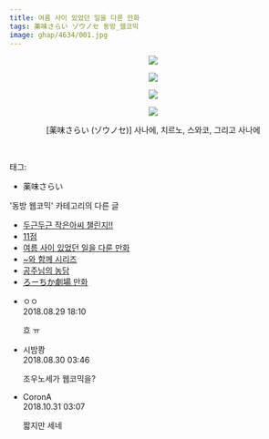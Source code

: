 ```yaml
---
title: 여름 사이 있었던 일을 다룬 만화
tags: 薬味さらい ゾウノセ 동방_웹코믹
image: ghap/4634/001.jpg
---
```

<div class="article">
<p style="text-align: center; clear: none; float: none;"><img src="{{ site.nasurl }}/ghap/4634/001.jpg"/></p>
<p style="text-align: center; clear: none; float: none;"><img src="{{ site.nasurl }}/ghap/4634/002.jpg"/></p>
<p style="text-align: center; clear: none; float: none;"><img src="{{ site.nasurl }}/ghap/4634/003.jpg"/></p>
<p style="text-align: center; clear: none; float: none;"><img src="{{ site.nasurl }}/ghap/4634/004.jpg"/></p>
<p style="text-align: center; clear: none; float: none;">[薬味さらい (ゾウノセ)] 사나에, 치르노, 스와코, 그리고 사나에</p>
<p><br/></p>
</div><div class="tagTrail">
<p>태그: </p>
<ul>
<li>薬味さらい</li>
</ul>
</div><div class="another">
<p>'동방 웹코믹' 카테고리의 다른 글</p>
<ul>
<li><a href="/2018-08-28-ghap_4636">두근두근 작은아씨 챌린지!!</a></li>
<li><a href="/2018-08-28-ghap_4635">11점</a></li>
<li><a href="/2018-08-28-ghap_4634">여름 사이 있었던 일을 다룬 만화</a></li>
<li><a href="/2018-08-27-ghap_4628">~와 함께 시리즈</a></li>
<li><a href="/2018-08-22-ghap_4606">공주님의 농담</a></li>
<li><a href="/2018-08-16-ghap_4596">ろーちか劇場 만화</a></li>
</ul>
</div><div class="cb_module cb_fluid">
<div class="cb_wrt cb_profile">
<div class="comment">
<ul>
<li class="cb_thumb_off" id="comment15320723">
<div class="cb_comment_area">
<div class="cb_info_area">
<div class="cb_section">
<span class="cb_nick_name">ㅇㅇ</span>
</div>
<div class="cb_section">
<span class="cb_date">2018.08.29 18:10 </span>
</div>
</div>
<div class="cb_dsc_comment">
<p class="cb_dsc">
											흐 ㅠ
										</p>
</div>
</div></li>
<li class="cb_thumb_off" id="comment15321107">
<div class="cb_comment_area">
<div class="cb_info_area">
<div class="cb_section">
<span class="cb_nick_name">시밤쾅</span>
</div>
<div class="cb_section">
<span class="cb_date">2018.08.30 03:46 </span>
</div>
</div>
<div class="cb_dsc_comment">
<p class="cb_dsc">
											조우노세가 웹코믹을?
										</p>
</div>
</div></li>
<li class="cb_thumb_off" id="comment15365348">
<div class="cb_comment_area">
<div class="cb_info_area">
<div class="cb_section">
<span class="cb_nick_name">CoronA</span>
</div>
<div class="cb_section">
<span class="cb_date">2018.10.31 03:07 </span>
</div>
</div>
<div class="cb_dsc_comment">
<p class="cb_dsc">
											짧지만 세네
										</p>
</div>
</div></li>
</ul>
</div>
</div><!-- commentList close -->
</div>